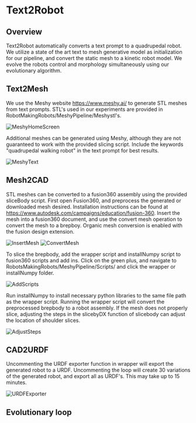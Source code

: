 # Text2Robot

## Overview
Text2Robot automatically converts a text prompt to a quadrupedal robot. We utilize a state of the art text to mesh generative model as initialization for our pipeline, and convert the static mesh to a kinetic robot model. We evolve the robots control and morphology simultaneously using our evolutionary algorithm.

## Text2Mesh
We use the Meshy website https://www.meshy.ai/ to generate STL meshes from text prompts. STL's used in our experiments are provided in RobotMakingRobots/MeshyPipeline/Meshystl's. 

![MeshyHomeScreen](https://github.com/generalroboticslab/RobotsMakingRobots/assets/46581478/0fa40918-f86d-4850-900c-a0971a081f2c)



Additional meshes can be generated using Meshy, although they are not guaranteed to work with the provided slicing script. Include the keywords "quadrupedal walking robot" in the text prompt for best results.

![MeshyText](https://github.com/generalroboticslab/RobotsMakingRobots/assets/46581478/72d1d86f-b40e-47d9-823a-877393302f4b)


## Mesh2CAD

STL meshes can be converted to a fusion360 assembly using the provided sliceBody script. First open Fusion360, and preprocess the generated or downloaded mesh desired. Installation instructions can be found at https://www.autodesk.com/campaigns/education/fusion-360. Insert the mesh into a fusion360 document, and use the convert mesh operation to convert the mesh to a brepboy. Organic mesh conversion is enabled with the fusion design extension.

![InsertMesh](https://github.com/generalroboticslab/RobotsMakingRobots/assets/46581478/6260c319-2e28-4328-9282-bf41ddf6e99f)
![ConvertMesh](https://github.com/generalroboticslab/RobotsMakingRobots/assets/46581478/752ee300-753c-41fc-bc06-1f0e3ca92f7b)

To slice the brepbody, add the wrapper script and installNumpy script to fusion360 scripts and add ins. Click on the green plus, and navigate to RobotsMakingRobots/MeshyPipeline/Scripts/ and click the wrapper or installNumpy folder.

![AddScripts](https://github.com/generalroboticslab/RobotsMakingRobots/assets/46581478/761fe4d8-8e56-4d94-aae2-a468c2e5c465)


Run installNumpy to install necessary python libraries to the same file path as the wrapper script. Running the wrapper script will convert the preprocessed brepbody to a robot assembly. If the mesh does not properly slice, adjusting the steps in the slicebyDX function of slicebody can adjust the location of shoulder slices.

![AdjustSteps](https://github.com/generalroboticslab/RobotsMakingRobots/assets/46581478/22e2407d-51d0-4c4e-9bb2-3220d6cb2993)


## CAD2URDF

Uncommenting the URDF exporter function in wrapper will export the generated robot to a URDF. Uncommenting the loop will create 30 variations of the generated robot, and export all as URDF's. This may take up to 15 minutes.

![URDFExporter](https://github.com/generalroboticslab/RobotsMakingRobots/assets/46581478/2199d1c2-33e8-4c08-9eb5-a24ddb90e0e1)



## Evolutionary loop
